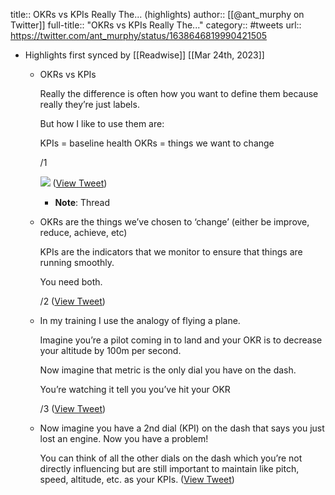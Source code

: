 title:: OKRs vs KPIs Really The... (highlights)
author:: [[@ant_murphy on Twitter]]
full-title:: "OKRs vs KPIs Really The..."
category:: #tweets
url:: https://twitter.com/ant_murphy/status/1638646819990421505

- Highlights first synced by [[Readwise]] [[Mar 24th, 2023]]
	- OKRs vs KPIs
	  
	  Really the difference is often how you want to define them because really they’re just labels.
	  
	  But how I like to use them are:
	  
	  KPIs = baseline health
	  OKRs = things we want to change
	  
	  /1 
	  
	  ![](https://pbs.twimg.com/media/Fr2kmR2XwAIIfcC.jpg) ([View Tweet](https://twitter.com/ant_murphy/status/1638646819990421505))
		- **Note**: Thread
	- OKRs are the things we’ve chosen to ‘change’ (either be improve, reduce, achieve, etc)
	  
	  KPIs are the indicators that we monitor to ensure that things are running smoothly.
	  
	  You need both.
	  
	  /2 ([View Tweet](https://twitter.com/ant_murphy/status/1638646822553137155))
	- In my training I use the analogy of flying a plane.
	  
	  Imagine you’re a pilot coming in to land and your OKR is to decrease your altitude by 100m per second.
	  
	  Now imagine that metric is the only dial you have on the dash.
	  
	  You’re watching it tell you you’ve hit your OKR
	  
	  /3 ([View Tweet](https://twitter.com/ant_murphy/status/1638646823652052992))
	- Now imagine you have a 2nd dial (KPI) on the dash that says you just lost an engine. Now you have a problem!
	  
	  You can think of all the other dials on the dash which you’re not directly influencing but are still important to maintain like pitch, speed, altitude, etc. as your KPIs. ([View Tweet](https://twitter.com/ant_murphy/status/1638646824671248384))